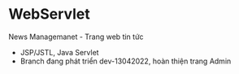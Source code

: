 # WebServlet
 
News Managemanet - Trang web tin tức 
- JSP/JSTL, Java Servlet
- Branch đang phát triển dev-13042022, hoàn thiện trang Admin
